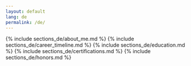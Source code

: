 ```yaml
---
layout: default
lang: de
permalink: /de/
---
```


{% include sections_de/about_me.md %}
{% include sections_de/career_timeline.md %}
{% include sections_de/education.md %}
{% include sections_de/certifications.md %}
{% include sections_de/honors.md %}